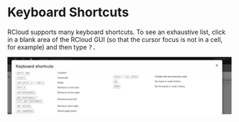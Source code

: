 # Keyboard Shortcuts

RCloud supports many keyboard shortcuts. To see an exhaustive list, click in a blank area of the RCloud GUI (so that the cursor focus is not in a cell, for example) and then type <kbd>?</kdb>.

![Keyboard Shortcuts](img/kshort.png)


